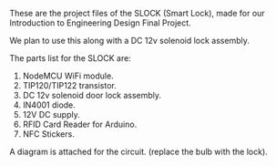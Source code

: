 These are the project files of the SLOCK (Smart Lock), made for our Introduction to Engineering Design Final Project.

We plan to use this along with a DC 12v solenoid lock assembly.

The parts list for the SLOCK are:
1. NodeMCU WiFi module.
2. TIP120/TIP122 transistor.
3. DC 12v solenoid door lock assembly.
4. IN4001 diode.
5. 12V DC supply.
6. RFID Card Reader for Arduino.
7. NFC Stickers.

A diagram is attached for the circuit. (replace the bulb with the lock).
